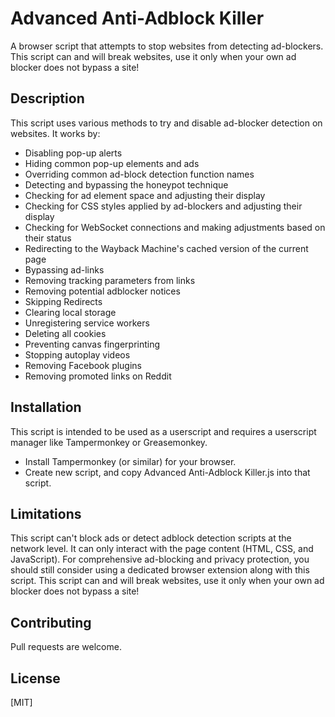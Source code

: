 # Advanced Anti-Adblock Killer

A browser script that attempts to stop websites from detecting ad-blockers. This script can and will break websites, use it only when your own ad blocker does not bypass a site!

## Description

This script uses various methods to try and disable ad-blocker detection on websites. It works by:

- Disabling pop-up alerts
- Hiding common pop-up elements and ads
- Overriding common ad-block detection function names
- Detecting and bypassing the honeypot technique
- Checking for ad element space and adjusting their display
- Checking for CSS styles applied by ad-blockers and adjusting their display
- Checking for WebSocket connections and making adjustments based on their status
- Redirecting to the Wayback Machine's cached version of the current page
- Bypassing ad-links
- Removing tracking parameters from links
- Removing potential adblocker notices
- Skipping Redirects
- Clearing local storage
- Unregistering service workers
- Deleting all cookies
- Preventing canvas fingerprinting
- Stopping autoplay videos
- Removing Facebook plugins
- Removing promoted links on Reddit

## Installation

This script is intended to be used as a userscript and requires a userscript manager like Tampermonkey or Greasemonkey.

- Install Tampermonkey (or similar) for your browser.
- Create new script, and copy Advanced Anti-Adblock Killer.js into that script.

## Limitations

This script can't block ads or detect adblock detection scripts at the network level. It can only interact with the page content (HTML, CSS, and JavaScript). For comprehensive ad-blocking and privacy protection, you should still consider using a dedicated browser extension along with this script. This script can and will break websites, use it only when your own ad blocker does not bypass a site!

## Contributing

Pull requests are welcome. 

## License

[MIT]
